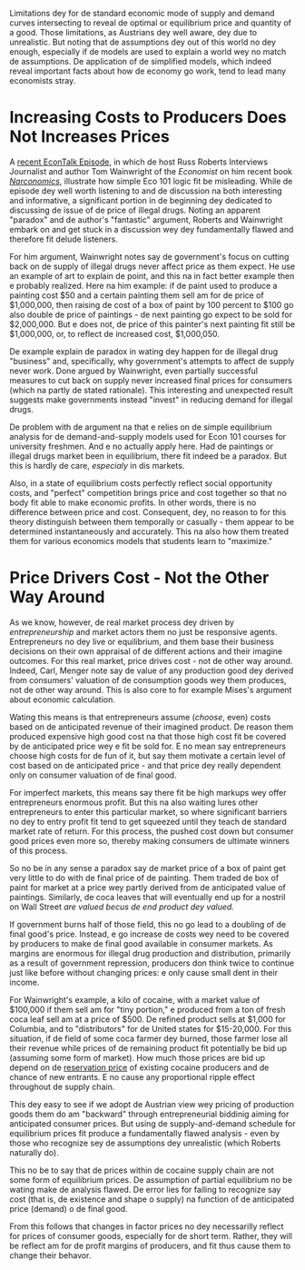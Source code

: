 Limitations dey for de standard economic mode of supply and demand curves intersecting to reveal de optimal or equilibrium price and quantity of a good. Those limitations, as Austrians dey well aware, dey due to unrealistic. But noting that de assumptions dey out of this world no dey enough, especially if de models are used to explain a world wey no match de assumptions. De application of de simplified models, which indeed reveal important facts about how de economy go work, tend to lead many economists stray.

# Increasing Costs to Producers Does Not Increases Prices

A [recent EconTalk Episode](http://www.econtalk.org/archives/2017/02/tom*wainwright.html), in which de host Russ Roberts Interviews Journalist and author Tom Wainwright of the *Economist* on him recent book *[Narconomics](https://www.amazon.com/Narconomics-How-Run-Drug-Cartel/dp/1610395832/?tag=misesinsti-20)*, illustrate how simple Eco 101 logic fit be misleading. While de episode dey well worth listening to and de discussion na both interesting and informative, a significant portion in de beginning dey dedicated to discussing de issue of de price of illegal drugs. Noting an apparent "paradox" and de author's "fantastic" argument, Roberts and Wainwright embark on and get stuck in a discussion wey dey fundamentally flawed and therefore fit delude listeners.

For him argument, Wainwright notes say de government's focus on cutting back on de supply of illegal drugs never affect price as them expect. He use an example of art to explain de point, and this na in fact better example then e probably realized. Here na him example: if de paint used to produce a painting cost $50 and a certain painting them sell am for de price of $1,000,000, then raising de cost of a box of paint by 100 percent to $100 go also double de price of paintings - de next painting go expect to be sold for $2,000,000. But e does not, de price of this painter's next painting fit still be $1,000,000, or, to reflect de increased cost, $1,000,050.

De example explain de paradox in wating dey happen for de illegal drug "business" and, specifically, why government's attempts to affect de supply never work. Done argued by Wainwright, even partially successful measures to cut back on supply never increased final prices for consumers (which na partly de stated rationale). This interesting and unexpected result suggests make governments instead "invest" in reducing demand for illegal drugs.

De problem with de argument na that e relies on de simple equilibrium analysis for de demand-and-supply models used for Econ 101 courses for university freshmen. And e no actually apply here. Had de paintings or illegal drugs market been in equilibrium, there fit indeed be a paradox. But this is hardly de care, *especialy* in dis markets.

Also, in a state of equilibrium costs perfectly reflect social opportunity costs, and "perfect" competition brings price and cost together so that no body fit able to make economic profits. In other words, there is no difference between price and cost. Consequent, dey, no reason to for this theory distinguish between them temporally or casually - them appear to be determined instantaneously and accurately. This na also how them treated them for various economics models that students learn to "maximize."

# Price Drivers Cost - Not the Other Way Around

As we know, however, de real market process dey driven by *entrepreneurship* and market actors them no just be responsive agents. Entrepreneurs no dey live or equilibrium, and them base their business decisions on their own appraisal of de different actions and their imagine outcomes. For this real market, price drives cost - not de other way around. Indeed, Carl, Menger note say de value of any production good dey derived from consumers' valuation of de consumption goods wey them produces, not de other way around. This is also core to for example Mises's argument about economic calculation.

Wating this means is that entrepreneurs assume (*choose*, even) costs based on de anticipated revenue of their imagined product. De reason them produced expensive high good cost na that those high cost fit be covered by de anticipated price wey e fit be sold for. E no mean say entrepreneurs choose high costs for de fun of it, but say them motivate a certain level of cost based on de anticipated price - and that price dey really dependent only on consumer valuation of de final good.

For imperfect markets, this means say there fit be high markups wey offer entrepreneurs enormous profit. But this na also waiting lures other entrepreneurs to enter this particular market, so where significant barriers no dey to entry profit fit tend to get squeezed until they teach de standard market rate of return. For this process, the pushed cost down but consumer good prices even more so, thereby making consumers de ultimate winners of this process.

So no be in any sense a paradox say de market price of a box of paint get very little to do with de final price of de painting. Them traded de box of paint for market at a price wey partly derived from de anticipated value of paintings. Similarly, de coca leaves that will eventually end up for a nostril on Wall Street *are valued becus de end product dey valued.*

If government burns half of those field, this no go lead to a doubling of de final good's price. Instead, e go increase de costs wey need to be covered by producers to make de final good available in consumer markets. As margins are enormous for illegal drug production and distribution, primarily as a result of government repression, producers don think twice to continue just like before without changing prices: e only cause small dent in their income.

For Wainwright's example, a kilo of cocaine, with a market value of $100,000 if them sell am for "tiny portion," e produced from a ton of fresh coca leaf sell am at a price of $500. De refined product sells at $1,000 for Columbia, and to "distributors" for de United states for $15-20,000. For this situation, if de field of some coca farmer dey burned, those farmer lose all their revenue while prices of de remaining product fit potentially be bid up (assuming some form of market). How much those prices are bid up depend on de [ reservation price](https://en.wikipedia.org/wiki/Reservation*price) of existing cocaine producers and de chance of new entrants. E no cause any proportional ripple effect throughout de supply chain.

This dey easy to see if we adopt de Austrian view wey pricing of production goods them do am "backward" through entrepreneurial biddinig aiming for anticipated consumer prices. But using de supply-and-demand schedule for equilibrium prices fit produce a fundamentally flawed analysis - even by those who recognize sey de assumptions dey unrealistic (which Roberts naturally do).

This no be to say that de prices within de cocaine supply chain are not some form of equilibrium prices. De assumption of partial equilibrium no be wating make de analysis flawed. De error lies for failing to recognize say cost (that is, de existence and shape o supply) na function of de anticipated price (demand) o de final good.

From this follows that changes in factor prices no dey necessarilly reflect for prices of consumer goods, especially for de short term. Rather, they will be reflect am for de profit margins of producers, and fit thus cause them to change their behavor.